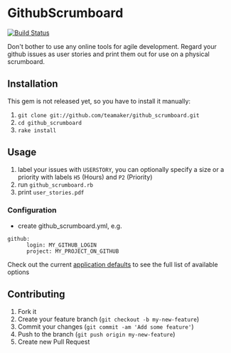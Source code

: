 # GithubScrumboard
[![Build Status](https://travis-ci.org/teamaker/github_scrumboard.png)](https://travis-ci.org/teamaker/github_scrumboard)

Don't bother to use any online tools for agile development. Regard your github issues as user stories and print them out for use on a physical scrumboard.

## Installation

This gem is not released yet, so you have to install it manually:

1. ```git clone git://github.com/teamaker/github_scrumboard.git```
2. ```cd github_scrumboard```
3. ```rake install```

<!--Add this line to your application's Gemfile:-->

<!--    gem 'github_scrumboard'-->

<!--And then execute:-->

<!--    $ bundle-->

<!--Or install it yourself as:-->

<!--    $ gem install github_scrumboard-->

## Usage
1. label your issues with ```USERSTORY```, you can optionally specify a size or a priority with labels ```H5``` (Hours) and ```P2``` (Priority)
2. run ```github_scrumboard.rb```
3. print ```user_stories.pdf```

### Configuration
* create github_scrumboard.yml, e.g.
<pre><code>github:
      login: MY_GITHUB_LOGIN
      project: MY_PROJECT_ON_GITHUB
</code></pre>

Check out the current [application defaults](lib/github_scrumboard/defaults.yml) to see the full list of available options
## Contributing

1. Fork it
2. Create your feature branch (`git checkout -b my-new-feature`)
3. Commit your changes (`git commit -am 'Add some feature'`)
4. Push to the branch (`git push origin my-new-feature`)
5. Create new Pull Request
